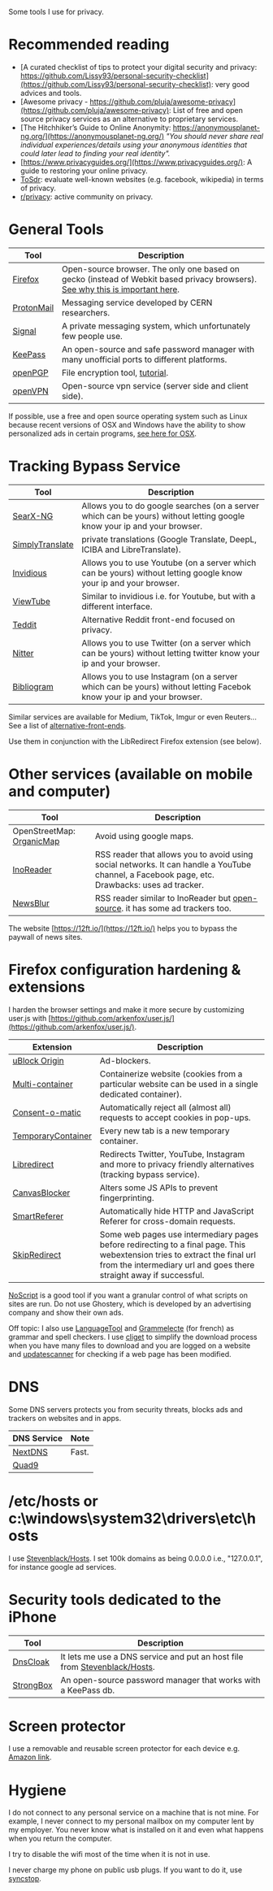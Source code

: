 Some tools I use for privacy. 



# Recommended reading


- [A curated checklist of tips to protect your digital security and privacy: https://github.com/Lissy93/personal-security-checklist](https://github.com/Lissy93/personal-security-checklist): very good advices and tools.
- [Awesome privacy - https://github.com/pluja/awesome-privacy](https://github.com/pluja/awesome-privacy): List of free and open source privacy services as an alternative to proprietary services.
- [The Hitchhiker’s Guide to Online Anonymity: https://anonymousplanet-ng.org/](https://anonymousplanet-ng.org/) *"You should never share real individual experiences/details using your anonymous identities that could later lead to finding your real identity".*
- [https://www.privacyguides.org/](https://www.privacyguides.org/): A guide to restoring your online privacy.
- [ToSdr](https://tosdr.org/): evaluate well-known websites (e.g. facebook, wikipedia) in terms of privacy.
- [r/privacy](https://www.reddit.com/r/privacy): active community on privacy.

# General Tools 
| Tool     | Description |
| ----------- | ----------- |
| [Firefox](https://www.firefox.com)     |  Open-source browser. The only one based on gecko (instead of Webkit based privacy browsers). [See why this is important here](https://reddit.com/r/privacy/comments/u62468/best_browser_that_isnt_chrome/i560lmr/?context=3).      |
| [ProtonMail](https://www.protonmail.com)  | Messaging service developed by CERN researchers.       |
| [Signal](https://apps.apple.com/us/app/signal-private-messenger/id874139669) | A private messaging system, which unfortunately few people use. | 
| [KeePass](https://keepass.info/) | An open-source and safe password manager with many unofficial ports to different platforms. |
| [openPGP](https://www.openpgp.org/) | File encryption tool, [tutorial](https://pranabdas.github.io/linux/pgp/). |
| [openVPN](https://openvpn.net/) | Open-source vpn service (server side and client side). |

If possible, use a free and open source operating system such as Linux because recent versions of OSX and Windows have the ability to show personalized ads in certain programs, [see here for OSX](https://support.apple.com/en-sg/guide/mac-help/mh32356/mac).

# Tracking Bypass Service

| Tool     | Description |
| ----------- | ----------- |
| [SearX-NG](https://github.com/searxng/searxng) | Allows you to do google searches (on a server which can be yours) without letting google know your ip and your browser. |
| [SimplyTranslate](https://sr.ht/~metalune/SimplyTranslate/) | private translations (Google Translate, DeepL, ICIBA and LibreTranslate). | 
| [Invidious](https://github.com/iv-org/invidious) | Allows you to use Youtube (on a server which can be yours) without letting google know your ip and your browser. |
| [ViewTube](https://github.com/ViewTube/viewtube-vue) | Similar to invidious i.e. for Youtube, but with a different interface. |
| [Teddit](https://codeberg.org/teddit/teddit) | Alternative Reddit front-end focused on privacy. |
| [Nitter](https://github.com/zedeus/nitter) | Allows you to use Twitter (on a server which can be yours) without letting twitter know your ip and your browser. |
| [Bibliogram](https://git.sr.ht/~cadence/bibliogram-docs) | Allows you to use Instagram (on a server which can be yours) without letting Facebok know your ip and your browser. |

Similar services are available for Medium, TikTok, Imgur or even Reuters... See a list of [alternative-front-ends](https://github.com/mendel5/alternative-front-ends).

Use them in conjunction with the LibRedirect Firefox extension (see below).

# Other services (available on mobile and computer)

| Tool     | Description |
| ----------- | ----------- |
| OpenStreetMap: [OrganicMap](https://organicmaps.app) | Avoid using google maps. |
| [InoReader](https://inoreader.com) | RSS reader that allows you to avoid using social networks. It can handle a YouTube channel, a Facebook page, etc. Drawbacks: uses ad tracker. |
| [NewsBlur](https://newsblur.com/) | RSS reader similar to InoReader but [open-source](https://github.com/samuelclay/NewsBlur). it has some ad trackers too. |

The website [https://12ft.io/](https://12ft.io/) helps you to bypass the paywall of news sites.

# Firefox configuration hardening & extensions 

I harden the browser settings and make it more secure by customizing user.js with [https://github.com/arkenfox/user.js/](https://github.com/arkenfox/user.js/).

| Extension    | Description |
| ----------- | ----------- |
| [uBlock Origin](https://addons.mozilla.org/en-US/firefox/addon/ublock-origin/) | Ad-blockers. |  
| [Multi-container](https://addons.mozilla.org/en-US/firefox/addon/multi-account-containers/) | Containerize website (cookies from a particular website can be used in a single dedicated container).  | 
| [Consent-o-matic](https://addons.mozilla.org/en-US/firefox/addon/consent-o-matic/) | Automatically reject all (almost all) requests to accept cookies in pop-ups. | 
| [TemporaryContainer](https://addons.mozilla.org/en-US/firefox/addon/temporary-containers/) | Every new tab is a new temporary container. | 
| [Libredirect](https://addons.mozilla.org/en-GB/firefox/addon/libredirect/) | Redirects Twitter, YouTube, Instagram and more to privacy friendly alternatives (tracking bypass service). | 
| [CanvasBlocker](https://addons.mozilla.org/fr/firefox/addon/canvasblocker/) | Alters some JS APIs to prevent fingerprinting. | 
| [SmartReferer](https://addons.mozilla.org/fr/firefox/addon/smart-referer/) | Automatically hide HTTP and JavaScript Referer for cross-domain requests. |
| [SkipRedirect](https://addons.mozilla.org/fr/firefox/addon/skip-redirect/) | Some web pages use intermediary pages before redirecting to a final page. This webextension tries to extract the final url from the intermediary url and goes there straight away if successful.  | 

[NoScript](https://addons.mozilla.org/en-US/firefox/addon/noscript/) is a good tool if you want a granular control of what scripts on sites are run. Do not use Ghostery, which is developed by an advertising company and show their own ads.

Off topic: I also use [LanguageTool](https://addons.mozilla.org/fr/firefox/addon/languagetool/) and [Grammelecte](https://addons.mozilla.org/en-US/firefox/addon/grammalecte-fr/) (for french) as grammar and spell checkers. I use [cliget](https://addons.mozilla.org/fr/firefox/addon/cliget/) to simplify the download process when you have many files to download and you are logged on a website and [updatescanner](https://addons.mozilla.org/fr/firefox/addon/update-scanner/) for checking if a web page has been modified.

# DNS 

Some DNS servers protects you from security threats, blocks ads and trackers on websites and in apps.

| DNS Service | Note |
| ----------- | ----------- |
| [NextDNS](https://nextdns.io/) | Fast. |
| [Quad9](https://www.quad9.net/) | |

# /etc/hosts or c:\windows\system32\drivers\etc\hosts

I use [Stevenblack/Hosts](https://github.com/StevenBlack/hosts). I set 100k domains as being 0.0.0.0 i.e., "127.0.0.1", for instance google ad services.

# Security tools dedicated to the iPhone 

| Tool | Description | 
| ----------- | ----------- |
| [DnsCloak](https://apps.apple.com/fr/app/dnscloak-secure-dns-client/id1452162351) | It lets me use a DNS service and put an host file from [Stevenblack/Hosts](https://github.com/StevenBlack/hosts). | 
| [StrongBox](https://strongboxsafe.com/) | An open-source password manager that works with a KeePass db. |

# Screen protector 

I use a removable and reusable screen protector for each device e.g. [Amazon link](https://www.amazon.fr/ScreenForce-Removable-Privacy-Protection-MacBook/dp/B089BV9PSD/ref=sr_1_16?__mk_fr_FR=%C3%85M%C3%85%C5%BD%C3%95%C3%91&keywords=filtre%2B%C3%A9cran%2Bmacbook%2Bpro%2B13&sr=8-16&th=1).

# Hygiene

I do not connect to any personal service on a machine that is not mine. For example, I never connect to my personal mailbox on my computer lent by my employer. You never know what is installed on it and even what happens when you return the computer. 

I try to disable the wifi most of the time when it is not in use.

I never charge my phone on public usb plugs. If you want to do it, use [syncstop](http://syncstop.com/).
 





